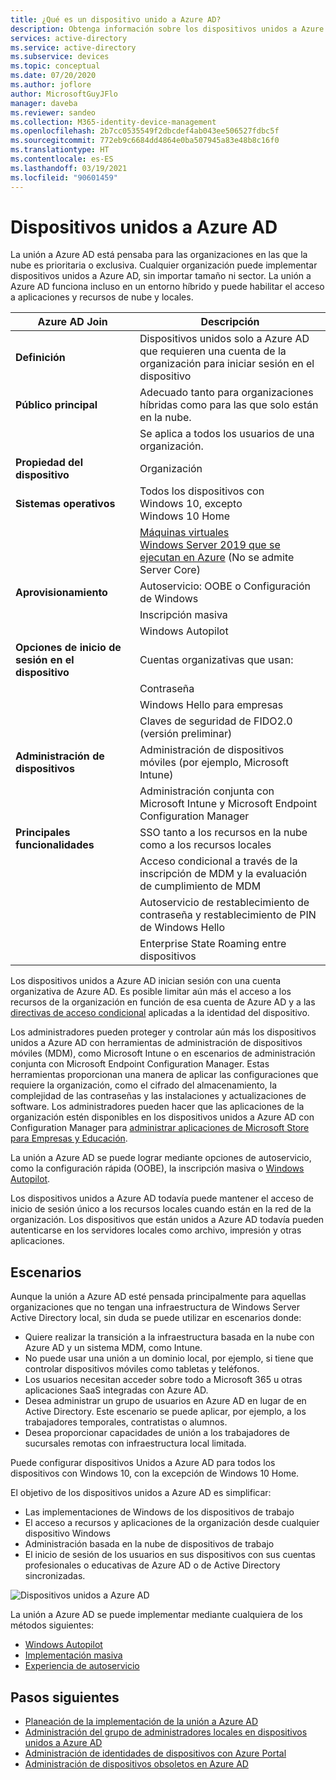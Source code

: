 ```yaml
---
title: ¿Qué es un dispositivo unido a Azure AD?
description: Obtenga información sobre los dispositivos unidos a Azure AD y cómo la administración de identidades de dispositivos puede ayudarle a administrar los dispositivos que acceden a los recursos de su entorno.
services: active-directory
ms.service: active-directory
ms.subservice: devices
ms.topic: conceptual
ms.date: 07/20/2020
ms.author: joflore
author: MicrosoftGuyJFlo
manager: daveba
ms.reviewer: sandeo
ms.collection: M365-identity-device-management
ms.openlocfilehash: 2b7cc0535549f2dbcdef4ab043ee506527fdbc5f
ms.sourcegitcommit: 772eb9c6684dd4864e0ba507945a83e48b8c16f0
ms.translationtype: HT
ms.contentlocale: es-ES
ms.lasthandoff: 03/19/2021
ms.locfileid: "90601459"
---
```

# <a name="azure-ad-joined-devices"></a>Dispositivos unidos a Azure AD

La unión a Azure AD está pensaba para las organizaciones en las que la nube es prioritaria o exclusiva. Cualquier organización puede implementar dispositivos unidos a Azure AD, sin importar tamaño ni sector. La unión a Azure AD funciona incluso en un entorno híbrido y puede habilitar el acceso a aplicaciones y recursos de nube y locales.

| Azure AD Join | Descripción |
| --- | --- |
| **Definición** | Dispositivos unidos solo a Azure AD que requieren una cuenta de la organización para iniciar sesión en el dispositivo |
| **Público principal** | Adecuado tanto para organizaciones híbridas como para las que solo están en la nube. |
|   | Se aplica a todos los usuarios de una organización. |
| **Propiedad del dispositivo** | Organización |
| **Sistemas operativos** | Todos los dispositivos con Windows 10, excepto Windows 10 Home |
|   | [Máquinas virtuales Windows Server 2019 que se ejecutan en Azure](howto-vm-sign-in-azure-ad-windows.md) (No se admite Server Core) |
| **Aprovisionamiento** | Autoservicio: OOBE o Configuración de Windows |
|   | Inscripción masiva |
|   | Windows Autopilot |
| **Opciones de inicio de sesión en el dispositivo** | Cuentas organizativas que usan: |
|   | Contraseña |
|   | Windows Hello para empresas |
|   | Claves de seguridad de FIDO2.0 (versión preliminar) |
| **Administración de dispositivos** | Administración de dispositivos móviles (por ejemplo, Microsoft Intune) |
|   | Administración conjunta con Microsoft Intune y Microsoft Endpoint Configuration Manager |
| **Principales funcionalidades** | SSO tanto a los recursos en la nube como a los recursos locales |
|   | Acceso condicional a través de la inscripción de MDM y la evaluación de cumplimiento de MDM |
|   | Autoservicio de restablecimiento de contraseña y restablecimiento de PIN de Windows Hello |
|   | Enterprise State Roaming entre dispositivos |

Los dispositivos unidos a Azure AD inician sesión con una cuenta organizativa de Azure AD. Es posible limitar aún más el acceso a los recursos de la organización en función de esa cuenta de Azure AD y a las [directivas de acceso condicional](../conditional-access/howto-conditional-access-policy-compliant-device.md) aplicadas a la identidad del dispositivo.

Los administradores pueden proteger y controlar aún más los dispositivos unidos a Azure AD con herramientas de administración de dispositivos móviles (MDM), como Microsoft Intune o en escenarios de administración conjunta con Microsoft Endpoint Configuration Manager. Estas herramientas proporcionan una manera de aplicar las configuraciones que requiere la organización, como el cifrado del almacenamiento, la complejidad de las contraseñas y las instalaciones y actualizaciones de software. Los administradores pueden hacer que las aplicaciones de la organización estén disponibles en los dispositivos unidos a Azure AD con Configuration Manager para [administrar aplicaciones de Microsoft Store para Empresas y Educación](/configmgr/apps/deploy-use/manage-apps-from-the-windows-store-for-business).

La unión a Azure AD se puede lograr mediante opciones de autoservicio, como la configuración rápida (OOBE), la inscripción masiva o [Windows Autopilot](/intune/enrollment-autopilot).

Los dispositivos unidos a Azure AD todavía puede mantener el acceso de inicio de sesión único a los recursos locales cuando están en la red de la organización. Los dispositivos que están unidos a Azure AD todavía pueden autenticarse en los servidores locales como archivo, impresión y otras aplicaciones.

## <a name="scenarios"></a>Escenarios

Aunque la unión a Azure AD esté pensada principalmente para aquellas organizaciones que no tengan una infraestructura de Windows Server Active Directory local, sin duda se puede utilizar en escenarios donde:

- Quiere realizar la transición a la infraestructura basada en la nube con Azure AD y un sistema MDM, como Intune.
- No puede usar una unión a un dominio local, por ejemplo, si tiene que controlar dispositivos móviles como tabletas y teléfonos.
- Los usuarios necesitan acceder sobre todo a Microsoft 365 u otras aplicaciones SaaS integradas con Azure AD.
- Desea administrar un grupo de usuarios en Azure AD en lugar de en Active Directory. Este escenario se puede aplicar, por ejemplo, a los trabajadores temporales, contratistas o alumnos.
- Desea proporcionar capacidades de unión a los trabajadores de sucursales remotas con infraestructura local limitada.

Puede configurar dispositivos Unidos a Azure AD para todos los dispositivos con Windows 10, con la excepción de Windows 10 Home.

El objetivo de los dispositivos unidos a Azure AD es simplificar:

- Las implementaciones de Windows de los dispositivos de trabajo
- El acceso a recursos y aplicaciones de la organización desde cualquier dispositivo Windows
- Administración basada en la nube de dispositivos de trabajo
- El inicio de sesión de los usuarios en sus dispositivos con sus cuentas profesionales o educativas de Azure AD o de Active Directory sincronizadas.

![Dispositivos unidos a Azure AD](./media/concept-azure-ad-join/azure-ad-joined-device.png)

La unión a Azure AD se puede implementar mediante cualquiera de los métodos siguientes:

- [Windows Autopilot](/windows/deployment/windows-autopilot/windows-10-autopilot)
- [Implementación masiva](/intune/windows-bulk-enroll)
- [Experiencia de autoservicio](azuread-joined-devices-frx.md)

## <a name="next-steps"></a>Pasos siguientes

- [Planeación de la implementación de la unión a Azure AD](azureadjoin-plan.md)
- [Administración del grupo de administradores locales en dispositivos unidos a Azure AD](assign-local-admin.md)
- [Administración de identidades de dispositivos con Azure Portal](device-management-azure-portal.md)
- [Administración de dispositivos obsoletos en Azure AD](manage-stale-devices.md)
